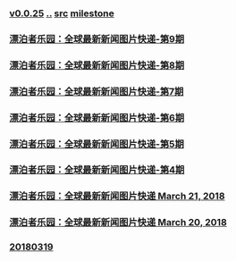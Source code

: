 
### [v0.0.25](https://github.com/littleflute/english/edit/master/Issues/day-in-photos/readme.md) [..](..) [src](https://www.voanews.com/z/3413) [milestone](https://github.com/littleflute/english/milestone/8)

### [漂泊者乐园：全球最新新闻图片快递-第9期](https://mp.weixin.qq.com/s?__biz=MzIxMTUzOTUzOA==&mid=2247485290&idx=1&sn=f83308562f607943601647b74b9c9718&chksm=97528457a0250d411cc673a30fb061a4eb233f5fc612e6ef20bac6d06158b6f478faa3223bfe#rd)

### [漂泊者乐园：全球最新新闻图片快递-第8期](https://mp.weixin.qq.com/s?__biz=MzIxMTUzOTUzOA==&mid=2247485225&idx=1&sn=295a97e2248b9d469edc0a4f35bb0c38&chksm=97528414a0250d02b0b114535801951b1581702f8b22618cbf549b409930cdbea5407b9df511##)
### [漂泊者乐园：全球最新新闻图片快递-第7期](https://mp.weixin.qq.com/s?__biz=MzIxMTUzOTUzOA==&mid=2247485183&idx=1&sn=a6dbca622c80349b4fc454b21fee74da&chksm=975285c2a0250cd4a1c161e2d069fe5440bbd3ad1c2f2737535736caa69163c71f8d1a9cc7a4#rd)
### [漂泊者乐园：全球最新新闻图片快递-第6期](https://mp.weixin.qq.com/s?__biz=MzIxMTUzOTUzOA==&mid=2247485137&idx=1&sn=9aff1a3e2a3ee9ef951c4ffc53aa4b45&chksm=975285eca0250cfa11845179bb82b8515d37ad2707fdb06fe2e2da3f84470c8f9b5163544489#rd)
### [漂泊者乐园：全球最新新闻图片快递-第5期](https://mp.weixin.qq.com/s?__biz=MzIxMTUzOTUzOA==&mid=2247485087&idx=1&sn=5028d9f52bc1c86a3603b348fbbbe9a6&chksm=975285a2a0250cb48481b69b52613df1c13b632daacbfc8fef97f3f81051df54bf1e5ea75974#rd)
### [漂泊者乐园：全球最新新闻图片快递-第4期](https://mp.weixin.qq.com/s?__biz=MzIxMTUzOTUzOA==&mid=2247485053&idx=1&sn=00d73a3a23f7f0e2ad45ec71c9ad05b9&chksm=97528540a0250c564afce9b361d0e5cdbd6693dc9e8a9d141e30d457be7c0ab662276abc4bf3#rd)
### [漂泊者乐园：全球最新新闻图片快递 March 21, 2018](https://mp.weixin.qq.com/s?__biz=MzIxMTUzOTUzOA==&mid=2247485020&idx=1&sn=11d4e9c2cbda43c09f6d6d4f0dc839a0&chksm=97528561a0250c7724924ee235066ccfeb79bf46040df71a9bdf3bf5a23879ce30f3e65e8e9a#rd)
### [漂泊者乐园：全球最新新闻图片快递 March 20, 2018](https://mp.weixin.qq.com/s?__biz=MzIxMTUzOTUzOA==&mid=2247485004&idx=1&sn=b3fc8e1fa227b390eef8e9bf1f4f2145&chksm=97528571a0250c679cdb26f83a6e8165d4b94e29040cf839f35de49cbb90764563d24191f9a4#rd)
### [20180319](20180319)
